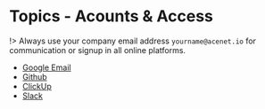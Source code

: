 # Topics - Acounts & Access

!> Always use your company email address `yourname@acenet.io` for communication or signup in all online platforms.

-   [Google Email](/google-email)
-   [Github](/github)
-   [ClickUp](/clickup)
-   [Slack](/slack)
